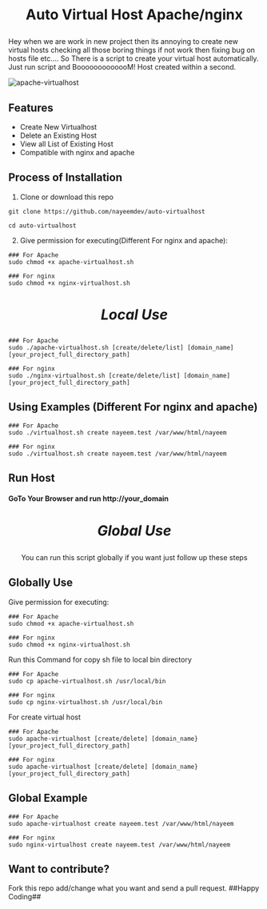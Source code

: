 # <p align="center">Auto Virtual Host Apache/nginx</p>
Hey when we are work in new project then its annoying to create new virtual hosts checking all those boring things if not work then fixing bug on hosts file etc.... So There is a script to create your virtual host automatically. Just run script and BooooooooooooM! Host created within a second.

![apache-virtualhost](https://user-images.githubusercontent.com/40033062/92646491-589a0c00-f308-11ea-90e5-102e617e3bb7.gif)


## Features
* Create New Virtualhost
* Delete an Existing Host
* View all List of Existing Host
* Compatible with nginx and apache

## Process of Installation

1. Clone or download this repo

```
git clone https://github.com/nayeemdev/auto-virtualhost
```
```
cd auto-virtualhost
```
2. Give permission for executing(Different For nginx and apache):

```
### For Apache
sudo chmod +x apache-virtualhost.sh

### For nginx
sudo chmod +x nginx-virtualhost.sh
```
# <p align="center">*****Local Use*****</p>

```
### For Apache
sudo ./apache-virtualhost.sh [create/delete/list] [domain_name] [your_project_full_directory_path]

### For nginx
sudo ./nginx-virtualhost.sh [create/delete/list] [domain_name] [your_project_full_directory_path]
```

## Using Examples (Different For nginx and apache)

```
### For Apache
sudo ./virtualhost.sh create nayeem.test /var/www/html/nayeem

### For nginx
sudo ./virtualhost.sh create nayeem.test /var/www/html/nayeem
```

## Run Host
#### GoTo Your Browser and run http://your_domain


# <p align="center">*****Global Use*****</p>
<p align="center">You can run this script globally if you want just follow up these steps</p>

## Globally Use
Give permission for executing:
```
### For Apache
sudo chmod +x apache-virtualhost.sh

### For nginx
sudo chmod +x nginx-virtualhost.sh
```

Run this Command for copy sh file to local bin directory
```
### For Apache
sudo cp apache-virtualhost.sh /usr/local/bin

### For nginx
sudo cp nginx-virtualhost.sh /usr/local/bin
```
For create virtual host
```
### For Apache
sudo apache-virtualhost [create/delete] [domain_name}[your_project_full_directory_path]

### For nginx
sudo apache-virtualhost [create/delete] [domain_name}[your_project_full_directory_path]
```


## Global Example

```
### For Apache
sudo apache-virtualhost create nayeem.test /var/www/html/nayeem

### For nginx
sudo nginx-virtualhost create nayeem.test /var/www/html/nayeem
```


## Want to contribute?
<p>Fork this repo add/change what you want and send a pull request. ##Happy Coding##</p>

